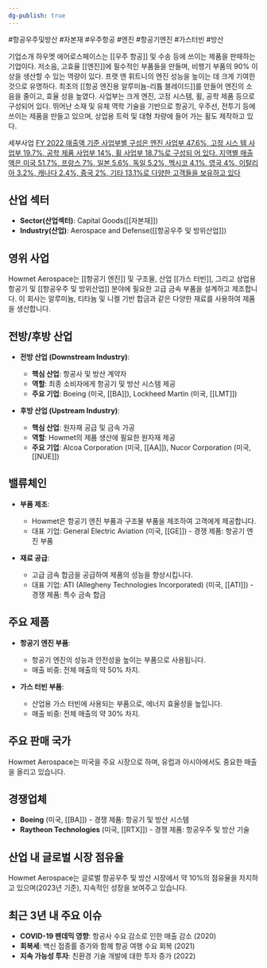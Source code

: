 ```yaml
---
dg-publish: true
---
```

#항공우주및방산 #자본재 #우주항공 #엔진 #항공기엔진 #가스터빈 #방산 

기업소개 
하우멧 에어로스페이스는 [[우주 항공]] 및 수송 등에 쓰이는 제품을 판매하는 기업이다. 저소음, 고효율 [[엔진]]에 필수적인 부품들을 만들며, 비행기 부품의 90% 이상을 생산할 수 있는 역량이 있다. 프랫 앤 휘트니의 엔진 성능을 높이는 데 크게 기여한 것으로 유명하다. 최초의 [[항공 엔진용 알루미늄-리튬 블레이드]]를 만들어 엔진의 소음을 줄이고, 효율 성을 높였다. 사업부는 크게 엔진, 고정 시스템, 휠, 공학 제품 등으로 구성되어 있다. 뛰어난 소재 및 유체 역학 기술을 기반으로 항공기, 우주선, 전투기 등에 쓰이는 제품을 만들고 있으며, 상업용 트럭 및 대형 차량에 들어 가는 휠도 제작하고 있다. 

세부사업 
[FY 2022 매출액 기준 사업부별 구성은 엔진 사업부 47.6%, 고정 시스 템 사업부 19.7%, 공학 제품 사업부 14%, 휠 사업부 18.7%로 구성되 어 있다. 지역별 매출액은 미국 51.7%, 프랑스 7%, 일본 5.6%, 독일 5.2%, 멕시코 4.1%, 영국 4%, 이탈리아 3.2%, 캐나다 2.4%, 중국 2%, 기타 13.1%로 다양한 고객들을 보유하고 있다](★%201.29_구조적%20변화에%20주목할%20미국%20우주%20항공%20및%20방산.pdf#page=42&selection=318,0,624,0&color=yellow)


## 산업 섹터

- **Sector(산업섹터)**: Capital Goods([[자본재]])
- **Industry(산업)**: Aerospace and Defense([[항공우주 및 방위산업]])

## 영위 사업

Howmet Aerospace는 [[항공기 엔진]] 및 구조물, 산업 [[가스 터빈]], 그리고 상업용 항공기 및 [[항공우주 및 방위산업]] 분야에 필요한 고급 금속 부품을 설계하고 제조합니다. 이 회사는 알루미늄, 티타늄 및 니켈 기반 합금과 같은 다양한 재료를 사용하여 제품을 생산합니다.

## 전방/후방 산업

- **전방 산업 (Downstream Industry)**:
    
    - **핵심 산업**: 항공사 및 방산 계약자
    - **역할**: 최종 소비자에게 항공기 및 방산 시스템 제공
    - **주요 기업**: Boeing (미국, [[BA]]), Lockheed Martin (미국, [[LMT]])
    
- **후방 산업 (Upstream Industry)**:
    
    - **핵심 산업**: 원자재 공급 및 금속 가공
    - **역할**: Howmet의 제품 생산에 필요한 원자재 제공
    - **주요 기업**: Alcoa Corporation (미국, [[AA]]), Nucor Corporation (미국, [[NUE]])
    

## 밸류체인

- **부품 제조**:
    
    - Howmet은 항공기 엔진 부품과 구조물 부품을 제조하여 고객에게 제공합니다.
    - 대표 기업: General Electric Aviation (미국, [[GE]]) - 경쟁 제품: 항공기 엔진 부품
    
- **재료 공급**:
    
    - 고급 금속 합금을 공급하여 제품의 성능을 향상시킵니다.
    - 대표 기업: ATI (Allegheny Technologies Incorporated) (미국, [[ATI]]) - 경쟁 제품: 특수 금속 합금
    

## 주요 제품

- **항공기 엔진 부품**:
    
    - 항공기 엔진의 성능과 안전성을 높이는 부품으로 사용됩니다.
    - 매출 비중: 전체 매출의 약 50% 차지.
    
- **가스 터빈 부품**:
    
    - 산업용 가스 터빈에 사용되는 부품으로, 에너지 효율성을 높입니다.
    - 매출 비중: 전체 매출의 약 30% 차지.
    

## 주요 판매 국가

Howmet Aerospace는 미국을 주요 시장으로 하며, 유럽과 아시아에서도 중요한 매출을 올리고 있습니다.

## 경쟁업체

- **Boeing** (미국, [[BA]]) - 경쟁 제품: 항공기 및 방산 시스템
- **Raytheon Technologies** (미국, [[RTX]]) - 경쟁 제품: 항공우주 및 방산 기술

## 산업 내 글로벌 시장 점유율

Howmet Aerospace는 글로벌 항공우주 및 방산 시장에서 약 10%의 점유율을 차지하고 있으며(2023년 기준), 지속적인 성장을 보여주고 있습니다.

## 최근 3년 내 주요 이슈

- **COVID-19 팬데믹 영향**: 항공사 수요 감소로 인한 매출 감소 (2020)
- **회복세**: 백신 접종률 증가와 함께 항공 여행 수요 회복 (2021)
- **지속 가능성 투자**: 친환경 기술 개발에 대한 투자 증가 (2022)